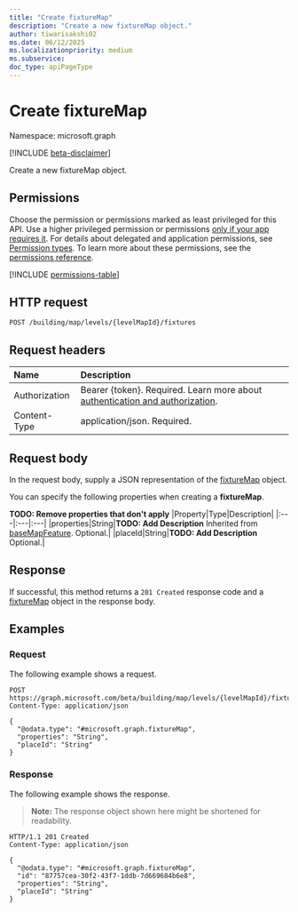 ```yaml
---
title: "Create fixtureMap"
description: "Create a new fixtureMap object."
author: tiwarisakshi02
ms.date: 06/12/2025
ms.localizationpriority: medium
ms.subservice: 
doc_type: apiPageType
---
```


# Create fixtureMap

Namespace: microsoft.graph

[!INCLUDE [beta-disclaimer](../../includes/beta-disclaimer.md)]

Create a new fixtureMap object.

## Permissions

Choose the permission or permissions marked as least privileged for this API. Use a higher privileged permission or permissions [only if your app requires it](/graph/permissions-overview#best-practices-for-using-microsoft-graph-permissions). For details about delegated and application permissions, see [Permission types](/graph/permissions-overview#permission-types). To learn more about these permissions, see the [permissions reference](/graph/permissions-reference).

<!-- {
  "blockType": "permissions",
  "name": "levelmap-post-fixtures-permissions"
}
-->
[!INCLUDE [permissions-table](../includes/permissions/levelmap-post-fixtures-permissions.md)]

## HTTP request

<!-- {
  "blockType": "ignored"
}
-->
``` http
POST /building/map/levels/{levelMapId}/fixtures
```

## Request headers

|Name|Description|
|:---|:---|
|Authorization|Bearer {token}. Required. Learn more about [authentication and authorization](/graph/auth/auth-concepts).|
|Content-Type|application/json. Required.|

## Request body

In the request body, supply a JSON representation of the [fixtureMap](../resources/fixturemap.md) object.

You can specify the following properties when creating a **fixtureMap**.

**TODO: Remove properties that don't apply**
|Property|Type|Description|
|:---|:---|:---|
|properties|String|**TODO: Add Description** Inherited from [baseMapFeature](../resources/basemapfeature.md). Optional.|
|placeId|String|**TODO: Add Description** Optional.|



## Response

If successful, this method returns a `201 Created` response code and a [fixtureMap](../resources/fixturemap.md) object in the response body.

## Examples

### Request

The following example shows a request.
<!-- {
  "blockType": "request",
  "name": "create_fixturemap_from_"
}
-->
``` http
POST https://graph.microsoft.com/beta/building/map/levels/{levelMapId}/fixtures
Content-Type: application/json

{
  "@odata.type": "#microsoft.graph.fixtureMap",
  "properties": "String",
  "placeId": "String"
}
```


### Response

The following example shows the response.
>**Note:** The response object shown here might be shortened for readability.
<!-- {
  "blockType": "response",
  "truncated": true,
  "@odata.type": "microsoft.graph.fixtureMap"
}
-->
``` http
HTTP/1.1 201 Created
Content-Type: application/json

{
  "@odata.type": "#microsoft.graph.fixtureMap",
  "id": "87757cea-30f2-43f7-1ddb-7d669684b6e8",
  "properties": "String",
  "placeId": "String"
}
```

